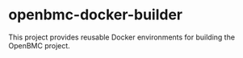 # openbmc-docker-builder
This project provides reusable Docker environments for building the OpenBMC project.
